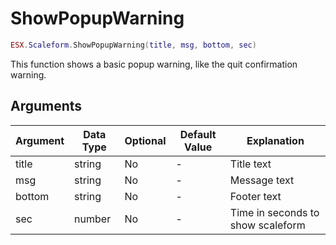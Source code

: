 # ShowPopupWarning

```lua
ESX.Scaleform.ShowPopupWarning(title, msg, bottom, sec)
```

This function shows a basic popup warning, like the quit confirmation warning.

## Arguments

| Argument | Data Type | Optional | Default Value | Explanation                       |
| -------- | --------- | -------- | ------------- | --------------------------------- |
| title    | string    | No       | -             | Title text                        |
| msg      | string    | No       | -             | Message text                      |
| bottom   | string    | No       | -             | Footer text                       |
| sec      | number    | No       | -             | Time in seconds to show scaleform |

